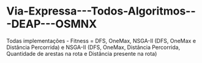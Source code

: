 # Via-Expressa---Todos-Algoritmos---DEAP---OSMNX
Todas implementações - Fitness = DFS, OneMax, NSGA-II (DFS, OneMax e Distância Percorrida) e NSGA-II (DFS, OneMax, Distância Percorrida, Quantidade de arestas na rota e Distância presente na rota)


